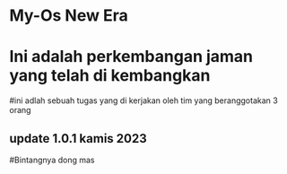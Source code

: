 # My-Os New Era 
# Ini adalah perkembangan jaman yang telah di kembangkan 

#ini adlah sebuah tugas yang di kerjakan oleh tim yang beranggotakan 3 orang 

## update 1.0.1 kamis 2023

#Bintangnya dong mas
